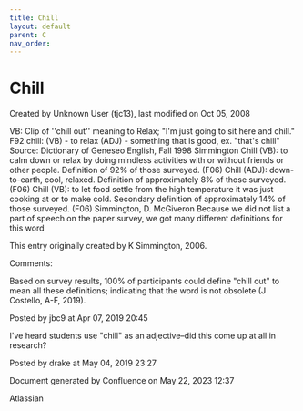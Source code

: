 ```yaml
---
title: Chill
layout: default
parent: C
nav_order:
---
```


# Chill

Created by  Unknown User (tjc13), last modified on Oct 05, 2008

VB: Clip of ''chill out'' meaning to Relax; &quot;I'm just going to sit here and chill.&quot; F92 chill: (VB) - to relax (ADJ) - something that is good, ex. &quot;that's chill&quot; Source: Dictionary of Geneseo English, Fall 1998 Simmington Chill (VB): to calm down or relax by doing mindless activities with or without friends or other people. Definition of 92% of those surveyed. (F06) Chill (ADJ): down-to-earth, cool, relaxed. Definition of approximately 8% of those surveyed. (F06) Chill (VB): to let food settle from the high temperature it was just cooking at or to make cold. Secondary definition of approximately 14% of those surveyed. (F06) Simmington, D. McGiveron Because we did not list a part of speech on the paper survey, we got many different definitions for this word

This entry originally created by K Simmington, 2006.

Comments:

Based on survey results, 100% of participants could define &quot;chill out&quot; to mean all these definitions; indicating that the word is not obsolete (J Costello, A-F, 2019).

Posted by jbc9 at Apr 07, 2019 20:45

I've heard students use &quot;chill&quot; as an adjective–did this come up at all in research?

Posted by drake at May 04, 2019 23:27

Document generated by Confluence on May 22, 2023 12:37

Atlassian
